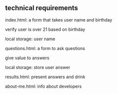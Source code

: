 ## technical requirements

index.html: a form that takes user name and birthday

verify user is over 21 based on birthday

local storage: user name

questions.html: a form to ask questions

give value to answers

local storage: store user answer

results.html: present answers and drink

about-me.html: info about developers